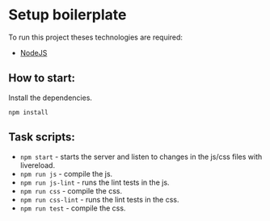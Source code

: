 # Setup boilerplate

To run this project theses technologies are required:

- [NodeJS](https://nodejs.org/en/)

## How to start:

Install the dependencies.

```npm install```

## Task scripts:

- `npm start` - starts the server and listen to changes in the js/css files with livereload.
- `npm run js` - compile the js.
- `npm run js-lint` - runs  the lint tests in the js.
- `npm run css` - compile the css.
- `npm run css-lint` - runs  the lint tests in the css.
- `npm run test` - compile the css.
